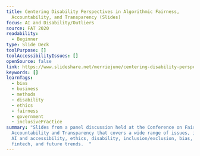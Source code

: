 ```yaml
---
title: Centering Disability Perspectives in Algorithmic Fairness,
  Accountability, and Transparency (Slides)
focus: AI and Disability/Outliers
source: FAT 2020
readability:
  - Beginner
type: Slide Deck
toolPurpose: []
toolAccessibilityIssues: []
openSource: false
link: https://www.slideshare.net/merriejune/centering-disability-perspectives-in-algorithmic-fairness-accountability-transparency-226143105
keywords: []
learnTags:
  - bias
  - business
  - methods
  - disability
  - ethics
  - fairness
  - government
  - inclusivePractice
summary: "Slides from a panel discussion held at the Conference on Fairness,
  Accountability and Transparency that covers a wide range of issues, including
  AI and accessibility, ethics, disability, inclusion/exclusion, bias, law,
  fintech, and future trends.  "
---
```


